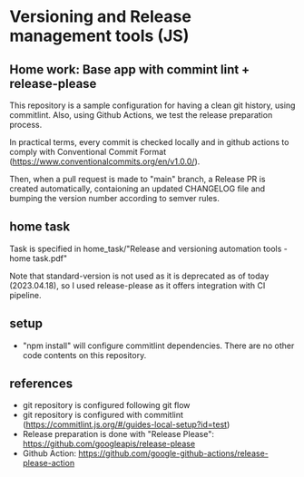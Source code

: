 # Versioning and Release management tools (JS)

## Home work: Base app with commint lint + release-please

This repository is a sample configuration for having a clean git history, using commitlint.
Also, using Github Actions, we test the release preparation process.

In practical terms, every commit is checked locally and in github actions to comply with Conventional Commit Format (https://www.conventionalcommits.org/en/v1.0.0/).

Then, when a pull request is made to "main" branch, a Release PR is created automatically, contaioning an updated CHANGELOG file and bumping the version number according to semver rules.

## home task

Task is specified in home_task/"Release and versioning automation tools - home task.pdf"

Note that standard-version is not used as it is deprecated as of today (2023.04.18), so I used release-please as it offers integration with CI pipeline.

## setup

- "npm install" will configure commitlint dependencies. There are no other code contents on this repository.

## references

- git repository is configured following git flow
- git repository is configured with commitlint (https://commitlint.js.org/#/guides-local-setup?id=test)
- Release preparation is done with "Release Please": https://github.com/googleapis/release-please
- Github Action: https://github.com/google-github-actions/release-please-action
